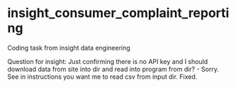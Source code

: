 # insight_consumer_complaint_reporting
Coding task from insight data engineering

Question for insight: Just confirming there is no API key and I should download data from site into dir and read into program from dir? - Sorry. See in instructions you want me to read csv from input dir. Fixed.
